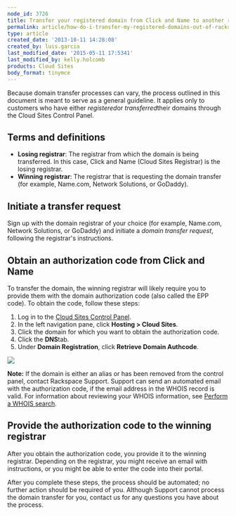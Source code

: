 ```yaml
---
node_id: 3726
title: Transfer your registered domain from Click and Name to another registrar
permalink: article/how-do-i-transfer-my-registered-domains-out-of-rackspace
type: article
created_date: '2013-10-11 14:28:08'
created_by: luis.garcia
last_modified_date: '2015-05-11 17:5341'
last_modified_by: kelly.holcomb
products: Cloud Sites
body_format: tinymce
---
```


Because domain transfer processes can vary, the process outlined in this
document is meant to serve as a general guideline. It applies only to
customers who have either *registered*or *transferred*their domains
through the Cloud Sites Control Panel.

Terms and definitions
---------------------

-   **Losing registrar**: The registrar from which the domain is being
    transferred. In this case, Click and Name (Cloud Sites Registrar) is
    the losing registrar.
-   **Winning registrar**: The registrar that is requesting the domain
    transfer (for example, Name.com, Network Solutions, or GoDaddy).

Initiate a transfer request
---------------------------

Sign up with the domain registrar of your choice (for example, Name.com,
Network Solutions, or GoDaddy) and initiate a *domain transfer request*,
following the registrar's instructions.

Obtain an authorization code from Click and Name
------------------------------------------------

To transfer the domain, the winning registrar will likely require you to
provide them with the domain authorization code (also called the EPP
code). To obtain the code, follow these steps:

1.  Log in to the [Cloud Sites Control
    Panel](https://manage.rackspacecloud.com).
2.  In the left navigation pane, click **Hosting \> Cloud Sites**.
3.  Click the domain for which you want to obtain the authorization
    code.
4.  Click the **DNS**tab.
5.  Under **Domain Registration**, click **Retrieve Domain Authcode**.

![](/knowledge_center/sites/default/files/field/image/DNS_Tabblur.png)

**Note:** If the domain is either an alias or has been removed from the
control panel, contact Rackspace Support. Support can send an automated
email with the authorization code, if the email address in the WHOIS
record is valid. For information about reviewing your WHOIS information,
see [Perform a WHOIS search](/knowledge_center/node/608).

Provide the authorization code to the winning registrar
-------------------------------------------------------

After you obtain the authorization code, you provide it to the winning
registrar. Depending on the registrar, you might receive an email with
instructions, or you might be able to enter the code into their portal.

After you complete these steps, the process should be automated; no
further action should be required of you. Although Support cannot
process the domain transfer for you, contact us for any questions you
have about the process.

